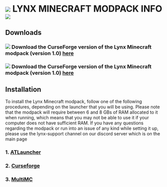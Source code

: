 # ![](https://cdn.discordapp.com/emojis/995680773728370768.webp?size=44&quality=lossless) LYNX MINECRAFT MODPACK INFO ![](https://cdn.discordapp.com/emojis/995680773728370768.webp?size=44&quality=lossless)

## Downloads

### ![](https://cdn.discordapp.com/emojis/995680773728370768.webp?size=44&quality=lossless) Download the CurseForge version of the Lynx Minecraft modpack (version 1.0) [here](https://drive.google.com/file/d/1s9Gv15C8HsbxxxNFhdQAsooQkaOrcHNm/view?usp=sharing)

### ![](https://cdn.discordapp.com/emojis/995680773728370768.webp?size=44&quality=lossless) Download the CurseForge version of the Lynx Minecraft modpack (version 1.0) [here](https://drive.google.com/file/d/1b1LiYEWuudnndECcxex-gY6dvuvJW67S/view?usp=sharing)

## Installation

To install the Lynx Minecraft modpack, follow one of the following procedures, depending on the launcher that you will be using. Please note that the modpack will require between 6 and 8 GBs of RAM allocated to it when running, which means that you may not be able to use it if your computer does not have sufficient RAM. If you have any questions regarding the modpack or run into an issue of any kind while setting it up, please use the lynx-support channel on our discord server which is on the main page

### 1. [ATLauncher](https://github.com/Vokuar/Teamladybug/blob/LynxMC/Installation_ATLauncher)
### 2. [Curseforge](https://github.com/Vokuar/Teamladybug/blob/LynxMC/Installation_Curseforge)
### 3. [MultiMC](https://github.com/Vokuar/Teamladybug/blob/LynxMC/Installation_MultiMC)
